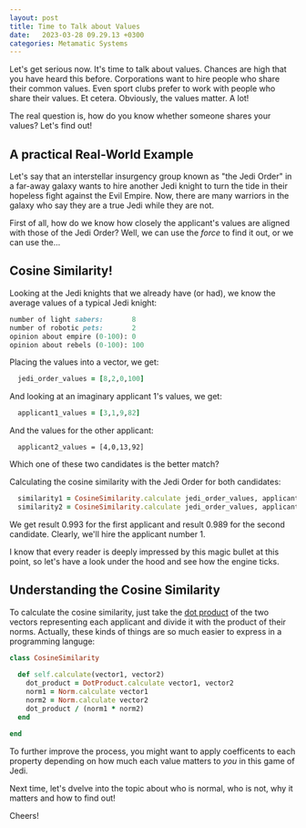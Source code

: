 ```yaml
---
layout: post
title: Time to Talk about Values
date:   2023-03-28 09.29.13 +0300
categories: Metamatic Systems
---
```


Let's get serious now. It's time to talk about values. 
Chances are high that you have heard this before. 
Corporations want to hire people who share their common values. 
Even sport clubs prefer to work with people who share their values.
Et cetera. Obviously, the values matter. A lot! 

The real question is, how do you know whether someone shares your values? Let's find out!

## A practical Real-World Example

Let's say that an interstellar insurgency group known as "the Jedi Order" 
in a far-away galaxy wants to hire another Jedi knight to turn the tide in their hopeless
fight against the Evil Empire. Now, there are many warriors in the galaxy 
who say they are a true Jedi while they are not. 

First of all, how do we know how closely the applicant's values are aligned with those of
the Jedi Order? Well, we can use the *force* to find it out, or we can use the...

## Cosine Similarity!

Looking at the Jedi knights that we already have (or had), we know
the average values of a typical Jedi knight:

```ruby
number of light sabers:       8
number of robotic pets:       2
opinion about empire (0-100): 0
opinion about rebels (0-100): 100
```

Placing the values into a vector, we get:

```ruby
  jedi_order_values = [8,2,0,100]
```

And looking at an imaginary applicant 1's values, we get:

```ruby
  applicant1_values = [3,1,9,82]
```
And the values for the other applicant:

```
  applicant2_values = [4,0,13,92]
```

Which one of these two candidates is the better match?

Calculating the cosine similarity with the Jedi Order for both candidates:

```ruby
  similarity1 = CosineSimilarity.calculate jedi_order_values, applicant1_values
  similarity2 = CosineSimilarity.calculate jedi_order_values, applicant2_values
```

We get result 0.993 for the first applicant and result 0.989 for the second candidate.
Clearly, we'll hire the applicant number 1.

I know that every reader is deeply impressed by this magic bullet at this point, 
so let's have a look under the hood and see how the engine ticks.

## Understanding the Cosine Similarity

To calculate the cosine similarity, just take the [dot product](https://www.metamatic.net/metamatic/systems/2023/03/18/whole-lotta-zippin-goin-on.html)
of the two vectors representing each applicant and divide it with the product of their norms. 
Actually, these kinds of things are so much easier to express in a programming languge:

```ruby
class CosineSimilarity
  
  def self.calculate(vector1, vector2)
    dot_product = DotProduct.calculate vector1, vector2
    norm1 = Norm.calculate vector1 
    norm2 = Norm.calculate vector2 
    dot_product / (norm1 * norm2)
  end

end
```
To further improve the process, you might want to apply coefficents to each
property depending on how much each value matters to *you* in this game of Jedi.

Next time, let's dvelve into the topic about who is normal, who is not, 
why it matters and how to find out!

Cheers!
